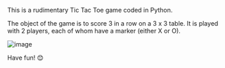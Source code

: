 This is a rudimentary Tic Tac Toe game coded in Python.

The object of the game is to score 3 in a row on a 3 x 3 table. It is played with 2 players, each of whom have a marker (either X or O).

![image](https://github.com/Ithring/TicTacToe/assets/166434693/52c24276-9486-4734-8043-c3fd277f09e3)

Have fun! 😊
         
